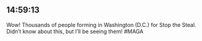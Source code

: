 ## 14:59:13
Wow! Thousands of people forming in Washington (D.C.) for Stop the Steal. Didn’t know about this, but I’ll be seeing them! #MAGA
